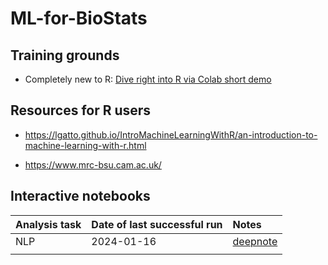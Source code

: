 # ML-for-BioStats

## Training grounds

- Completely new to R: [Dive right into R via Colab short demo](https://colab.research.google.com/github/IRkernel/IRkernel/blob/master/example-notebooks/Demo.ipynb)

## Resources for R users 

- https://lgatto.github.io/IntroMachineLearningWithR/an-introduction-to-machine-learning-with-r.html

- https://www.mrc-bsu.cam.ac.uk/

## Interactive notebooks

| Analysis task | Date of last  successful run | Notes |
| :-- | :-- | :-- | 
| NLP | 2024-01-16 | [deepnote](https://deepnote.com/workspace/NLP-016655f8-eda6-4985-9311-dc0d8ff9d97f-016655f8-eda6-4985-9311-dc0d8ff9d97f/project/523e57fd-0b09-4bec-bea2-e1aa2578466a/notebook/002238c90ec84e249e919b98262f5142) | 
||||

